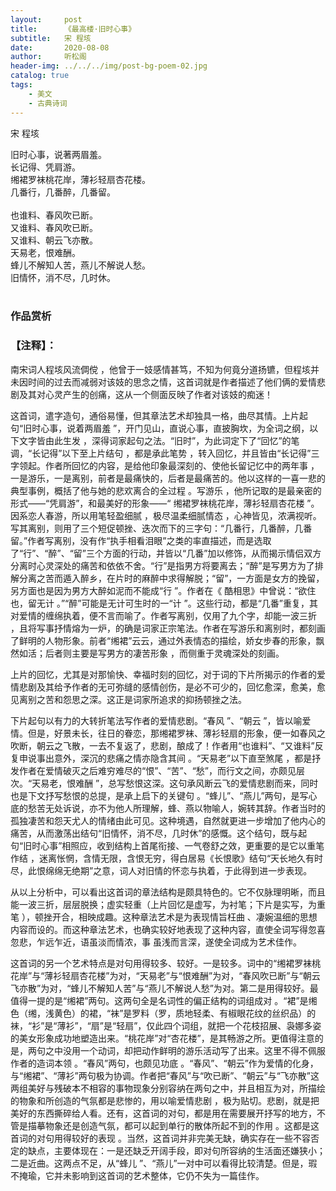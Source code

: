 ```yaml
---
layout:     post
title:      《最高楼·旧时心事》
subtitle:   宋 程垓
date:       2020-08-08
author:     听松阁
header-img: ../../../img/post-bg-poem-02.jpg
catalog: true
tags:
    - 美文
    - 古典诗词
---
```


宋 程垓

旧时心事，说著两眉羞。<br>
长记得、凭肩游。<br>
缃裙罗袜桃花岸，薄衫轻扇杏花楼。<br>
几番行，几番醉，几番留。<br>
<br>
也谁料、春风吹已断。<br>
又谁料、春风吹已断。<br>
又谁料、朝云飞亦散。<br>
天易老，恨难酬。<br>
蜂儿不解知人苦，燕儿不解说人愁。<br>
旧情怀，消不尽，几时休。<br>
<br>

### 作品赏析
### 【注释】：
南宋词人程垓风流倜傥 ，他曾于一妓感情甚笃，不知为何竟分道扬镳，但程垓并未因时间的过去而减弱对该妓的思念之情，这首词就是作者描述了他们俩的爱情悲剧及其对心灵产生的创痛，这从一个侧面反映了作者对该妓的痴迷！

这首词，遣字造句，通俗易懂，但其章法艺术却独具一格，曲尽其情。上片起句“旧时心事，说着两眉羞 ”，开门见山，直说心事，直披胸坎，为全词之纲，以下文字皆由此生发 ，深得词家起句之法。“旧时”，为此词定下了“回忆”的笔调，“长记得”以下至上片结句 ，都是承此笔势 ，转入回忆，并且皆由“长记得”三字领起。作者所回忆的内容，是给他印象最深刻的、使他长留记忆中的两年事 ，一是游乐，一是离别，前者是最痛快的，后者是最痛苦的。他以这样的一喜一悲的典型事例，概括了他与她的悲欢离合的全过程 。写游乐 ，他所记取的是最亲密的形式——“凭肩游”，和最美好的形象——“ 缃裙罗袜桃花岸，薄衫轻扇杏花楼 ”。因系恋人春游，所以用笔轻盈细腻 ，极尽温柔细腻情态 ，心神皆见，浓满视听。写其离别，则用了三个短促顿挫、迭次而下的三字句：“几番行，几番醉，几番留。”作者写离别，没有作“执手相看泪眼”之类的率直描述，而是选取了“行”、“醉”、“留”三个方面的行动，并皆以“几番”加以修饰，从而揭示情侣双方分离时心灵深处的痛苦和依依不舍。“行”是指男方将要离去；“醉”是写男方为了排解分离之苦而遁入醉乡，在片时的麻醉中求得解脱；“留”，一方面是女方的挽留，另方面也是因为男方大醉如泥而不能成“行 ”。作者在《 酷相思》中曾说：“欲住也，留无计 。”“醉”可能是无计可生时的一“计 ”。这些行动，都是“几番”重复，其对爱情的缠绵执着，便不言而喻了。作者写离别，仅用了九个字，却能一波三折 ，且将写事抒情熔为一炉，的确是词家正宗笔法。作者在写游乐和离别时，都刻画了鲜明的人物形象。前者“缃裙”云云，通过外表情态的描绘，娇女步春的形象，飘然如活；后者则主要是写男方的凄苦形象 ，而侧重于灵魂深处的刻画。

上片的回忆，尤其是对那愉快、幸福时刻的回忆，对于词的下片所揭示的作者的爱情悲剧及其给予作者的无可弥缝的感情创伤，是必不可少的，回忆愈深，愈美，愈见离别之苦和怨思之深。这正是词家所追求的抑扬顿挫之法。

下片起句以有力的大转折笔法写作者的爱情悲剧。“春风 ”、“朝云 ”，皆以喻爱情。但是，好景未长，往日的眷恋，那缃裙罗袜、薄衫轻扇的形象，便一如春风之吹断，朝云之飞散，一去不复返了，悲剧，酿成了！作者用“也谁料”、“又谁料”反复申说事出意外，深沉的悲痛之情亦隐含其间 。“天易老”以下直至煞尾 ，都是抒发作者在爱情破灭之后难穷难尽的“恨”、“苦”、“愁”，而行文之间，亦颇见层次。“天易老，恨难酬 ”，总写愁恨这深。这句承风断云飞的爱情悲剧而来，同时也是下文抒写愁恨的总提，是承上启下的关键句 。“蜂儿”、“燕儿”两句，是写心底的愁苦无处诉说，亦不为他人所理解，蜂、燕以物喻人，婉转其辞。作者当时的孤独凄苦和怨天尤人的情绪由此可见。这种境遇，自然就更进一步增加了他内心的痛苦，从而激荡出结句“旧情怀，消不尽，几时休”的感慨。这个结句，既与起句“旧时心事”相照应，收到结构上首尾衔接、一气卷舒之效，更重要的是它以重笔作结 ，迷离怅惘，含情无限，含恨无穷，得白居易《长恨歌》结句“天长地久有时尽，此恨绵绵无绝期”之意，词人对旧情的怀恋与执着，于此得到进一步表现。

从以上分析中，可以看出这首词的章法结构是颇具特色的。它不仅脉理明晰，而且能一波三折，层层脱换；虚实轻重（上片回忆是虚写，为衬笔；下片是实写，为重笔 ），顿挫开合，相映成趣。这种章法艺术是为表现情旨枉曲 、凄婉温细的思想内容而设的。而这种章法艺术，也确实较好地表现了这种内容，直使全词写得忽喜忽悲，乍远乍近，语虽淡而情浓，事
虽浅而言深，遂使全词成为艺术佳作。

这首词的另一个艺术特点是对句用得较多、较好。一是较多。词中的“缃裙罗袜桃花岸”与“薄衫轻扇杏花楼”为对，“天易老”与“恨难酬”为对，“春风吹已断”与“朝云飞亦散”为对，“蜂儿不解知人苦”与“燕儿不解说人愁”为对。第二是用得较好。最值得一提的是“缃裙”两句。这两句全是名词性的偏正结构的词组成对 。“裙”是缃色（缃，浅黄色）的裙，“袜”是罗料（罗，质地轻柔、有椒眼花纹的丝织品）的袜，“衫”是“薄衫”，“扇”是“轻扇”，仅此四个词组，就把一个花枝招展、袅娜多姿的美女形象成功地塑造出来。“桃花岸”对“杏花楼”，是其畅游之所。更值得注意的是，两句之中没用一个动词，却把动作鲜明的游乐活动写了出来。这里不得不佩服作者的造词本领 。“春风”两句，也颇见功底 。“春风”、“朝云”作为爱情的化身，与“缃裙”、“薄衫”两句极为协调。作者把“春风”与“吹已断”、“朝云”与“飞亦散”这两组美好与残破本不相容的事物现象分别容纳在两句之中，并且相互为对，所描绘的物象和所创造的气氛都是悲惨的，用以喻爱情悲剧 ，极为贴切。悲剧，就是把美好的东西撕碎给人看。还有，这首词的对句，都是用在需要展开抒写的地方，不管是描摹物象还是创造气氛，都可以起到单行的散体所起不到的作用 。这都是这首词的对句用得较好的表现 。当然，这首词并非完美无缺，确实存在一些不容否定的缺点，主要体现在：一是还缺乏开阔手段，即对句所容纳的生活面还嫌狭小；二是近曲。这两点不足，从“蜂儿 ”、“燕儿”一对中可以看得比较清楚。但是，瑕不掩瑜，它并未影响到这首词的艺术整体，它仍不失为一篇佳作。

